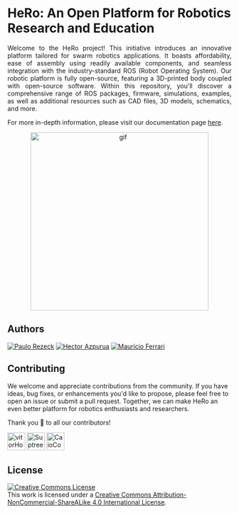# HeRo: An Open Platform for Robotics Research and Education
<p align="justify">
Welcome to the HeRo project! This initiative introduces an innovative platform tailored for swarm robotics applications. It boasts affordability, ease of assembly using readily available components, and seamless integration with the industry-standard ROS (Robot Operating System). Our robotic platform is fully open-source, featuring a 3D-printed body coupled with open-source software. Within this repository, you'll discover a comprehensive range of ROS packages, firmware, simulations, examples, as well as additional resources such as CAD files, 3D models, schematics, and more.
</p>

For more in-depth information, please visit our documentation page [here](https://verlab.github.io/hero_common/).

<p align="center">
<img alt="gif" width="400px" src="https://user-images.githubusercontent.com/14208261/188993419-52fea191-6da7-48d5-9ff6-0117f13973f2.gif"/>
</p>

## Authors
[![Paulo Rezeck](https://github.com/rezeck.png?size=50)](https://rezeck.github.io/)
[![Hector Azpurua](https://github.com/h3ct0r.png?size=50)](https://github.com/h3ct0r)
[![Maurício Ferrari](https://github.com/mauferrari.png?size=50)](https://github.com/mauferrari)


## Contributing
We welcome and appreciate contributions from the community. If you have ideas, bug fixes, or enhancements you'd like to propose, please feel free to open an issue or submit a pull request. Together, we can make HeRo an even better platform for robotics enthusiasts and researchers.

Thank you 🙏 to all our contributors!

[<img alt="vitorHoller" width="40px" src="https://github.com/vitorHoller.png"/>](https://github.com/vitorHoller)
[<img alt="Suptree" width="40px" src="https://github.com/Suptree.png"/>](https://github.com/Suptree)
[<img alt="CaioContiG" width="40px" src="https://github.com/CaioContiG.png"/>](https://github.com/CaioContiG)



## License
<a rel="license" href="http://creativecommons.org/licenses/by-nc-nd/4.0/"><img alt="Creative Commons License" style="border-width:0" src="https://i.creativecommons.org/l/by-nc-nd/4.0/88x31.png" /></a><br />This work is licensed under a <a rel="license" href="http://creativecommons.org/licenses/by-nc-nd/4.0/">Creative Commons Attribution-NonCommercial-ShareALike 4.0 International License</a>.

